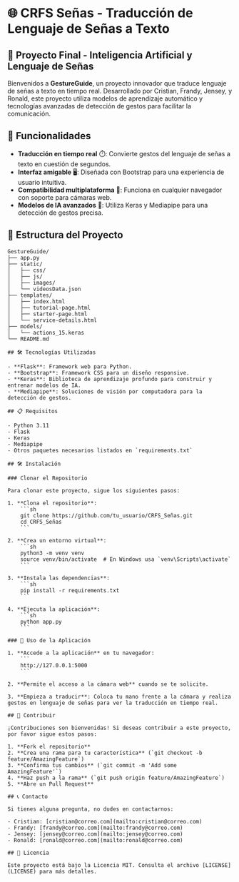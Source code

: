 # 🌐 CRFS Señas - Traducción de Lenguaje de Señas a Texto

## 🧠 Proyecto Final - Inteligencia Artificial y Lenguaje de Señas

Bienvenidos a **GestureGuide**, un proyecto innovador que traduce lenguaje de señas a texto en tiempo real. Desarrollado por Cristian, Frandy, Jensey, y Ronald, este proyecto utiliza modelos de aprendizaje automático y tecnologías avanzadas de detección de gestos para facilitar la comunicación.

## 🚀 Funcionalidades

- **Traducción en tiempo real** ⏱️: Convierte gestos del lenguaje de señas a texto en cuestión de segundos.
- **Interfaz amigable** 🖥️: Diseñada con Bootstrap para una experiencia de usuario intuitiva.
- **Compatibilidad multiplataforma** 📱: Funciona en cualquier navegador con soporte para cámaras web.
- **Modelos de IA avanzados** 🤖: Utiliza Keras y Mediapipe para una detección de gestos precisa.

## 📁 Estructura del Proyecto

```plaintext
GestureGuide/
├── app.py
├── static/
│   ├── css/
│   ├── js/
│   ├── images/
│   └── videosData.json
├── templates/
│   ├── index.html
│   ├── tutorial-page.html
│   ├── starter-page.html
│   └── service-details.html
├── models/
│   └── actions_15.keras
└── README.md

## 🛠️ Tecnologías Utilizadas

- **Flask**: Framework web para Python.
- **Bootstrap**: Framework CSS para un diseño responsive.
- **Keras**: Biblioteca de aprendizaje profundo para construir y entrenar modelos de IA.
- **Mediapipe**: Soluciones de visión por computadora para la detección de gestos.

## 📋 Requisitos

- Python 3.11
- Flask
- Keras
- Mediapipe
- Otros paquetes necesarios listados en `requirements.txt`

## 🛠️ Instalación

### Clonar el Repositorio

Para clonar este proyecto, sigue los siguientes pasos:

1. **Clona el repositorio**:
    ```sh
    git clone https://github.com/tu_usuario/CRFS_Señas.git
    cd CRFS_Señas
    ```

2. **Crea un entorno virtual**:
    ```sh
    python3 -m venv venv
    source venv/bin/activate  # En Windows usa `venv\Scripts\activate`
    ```

3. **Instala las dependencias**:
    ```sh
    pip install -r requirements.txt
    ```

4. **Ejecuta la aplicación**:
    ```sh
    python app.py
    ```

### 🎥 Uso de la Aplicación

1. **Accede a la aplicación** en tu navegador:
    ```
    http://127.0.0.1:5000
    ```

2. **Permite el acceso a la cámara web** cuando se te solicite.

3. **Empieza a traducir**: Coloca tu mano frente a la cámara y realiza gestos en lenguaje de señas para ver la traducción en tiempo real.

## 🧩 Contribuir

¡Contribuciones son bienvenidas! Si deseas contribuir a este proyecto, por favor sigue estos pasos:

1. **Fork el repositorio**
2. **Crea una rama para tu característica** (`git checkout -b feature/AmazingFeature`)
3. **Confirma tus cambios** (`git commit -m 'Add some AmazingFeature'`)
4. **Haz push a la rama** (`git push origin feature/AmazingFeature`)
5. **Abre un Pull Request**

## 📞 Contacto

Si tienes alguna pregunta, no dudes en contactarnos:

- Cristian: [cristian@correo.com](mailto:cristian@correo.com)
- Frandy: [frandy@correo.com](mailto:frandy@correo.com)
- Jensey: [jensey@correo.com](mailto:jensey@correo.com)
- Ronald: [ronald@correo.com](mailto:ronald@correo.com)

## 📜 Licencia

Este proyecto está bajo la Licencia MIT. Consulta el archivo [LICENSE](LICENSE) para más detalles.
